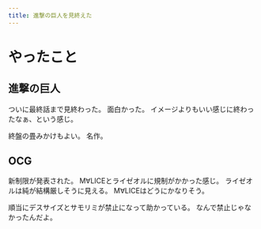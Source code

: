 ```yaml
---
title: 進撃の巨人を見終えた
---
```


# やったこと

## 進撃の巨人

ついに最終話まで見終わった。
面白かった。
イメージよりもいい感じに終わったなぁ、という感じ。

終盤の畳みかけもよい。
名作。

## OCG

新制限が発表された。
M∀LICEとライゼオルに規制がかかった感じ。
ライゼオルは純が結構厳しそうに見える。
M∀LICEはどうにかなりそう。

順当にデスサイズとサモリミが禁止になって助かっている。
なんで禁止じゃなかったんだよ。
